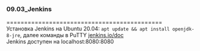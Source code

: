 ### 09.03_Jenkins
============================================</br>
Установка Jenkins на Ubuntu 20.04: `apt update && apt install openjdk-8-jre`, далее команды в PuTTY [jenkins.io/doc](https://www.jenkins.io/doc/book/installing/linux/) </br>
Jenkins доступен на localhost:8080:8080 </br>

